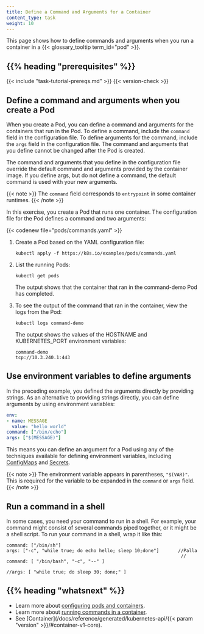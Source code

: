 ```yaml
---
title: Define a Command and Arguments for a Container
content_type: task
weight: 10
---
```


<!-- overview -->

This page shows how to define commands and arguments when you run a container
in a {{< glossary_tooltip term_id="pod" >}}.




## {{% heading "prerequisites" %}}


{{< include "task-tutorial-prereqs.md" >}} {{< version-check >}}




<!-- steps -->

## Define a command and arguments when you create a Pod

When you create a Pod, you can define a command and arguments for the
containers that run in the Pod. To define a command, include the `command`
field in the configuration file. To define arguments for the command, include
the `args` field in the configuration file. The command and arguments that
you define cannot be changed after the Pod is created.

The command and arguments that you define in the configuration file
override the default command and arguments provided by the container image.
If you define args, but do not define a command, the default command is used
with your new arguments.

{{< note >}}
The `command` field corresponds to `entrypoint` in some container runtimes.
{{< /note >}}

In this exercise, you create a Pod that runs one container. The configuration
file for the Pod defines a command and two arguments:

{{< codenew file="pods/commands.yaml" >}}

1. Create a Pod based on the YAML configuration file:

    ```shell
    kubectl apply -f https://k8s.io/examples/pods/commands.yaml
    ```

1. List the running Pods:

    ```shell
    kubectl get pods
    ```

    The output shows that the container that ran in the command-demo Pod has
    completed.

1. To see the output of the command that ran in the container, view the logs
from the Pod:

    ```shell
    kubectl logs command-demo
    ```

    The output shows the values of the HOSTNAME and KUBERNETES_PORT environment
    variables:

    ```
    command-demo
    tcp://10.3.240.1:443
    ```

## Use environment variables to define arguments

In the preceding example, you defined the arguments directly by
providing strings. As an alternative to providing strings directly,
you can define arguments by using environment variables:

```yaml
env:
- name: MESSAGE
  value: "hello world"
command: ["/bin/echo"]
args: ["$(MESSAGE)"]
```

This means you can define an argument for a Pod using any of
the techniques available for defining environment variables, including
[ConfigMaps](/docs/tasks/configure-pod-container/configure-pod-configmap/)
and
[Secrets](/docs/concepts/configuration/secret/).

{{< note >}}
The environment variable appears in parentheses, `"$(VAR)"`. This is
required for the variable to be expanded in the `command` or `args` field.
{{< /note >}}

## Run a command in a shell

In some cases, you need your command to run in a shell. For example, your
command might consist of several commands piped together, or it might be a shell
script. To run your command in a shell, wrap it like this:

```shell
command: ["/bin/sh"]
args: ["-c", "while true; do echo hello; sleep 10;done"]       //Palla
                                                                // command: [ "/bin/bash", "-c", "--" ]
                                                                //args: [ "while true; do sleep 30; done;" ]
```

## {{% heading "whatsnext" %}}


* Learn more about [configuring pods and containers](/docs/tasks/).
* Learn more about [running commands in a container](/docs/tasks/debug/debug-application/get-shell-running-container/).
* See [Container](/docs/reference/generated/kubernetes-api/{{< param "version" >}}/#container-v1-core).
